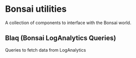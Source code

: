 # Bonsai utilities

A collection of components to interface with the Bonsai world.

## Blaq (Bonsai LogAnalytics Queries)

Queries to fetch data from LogAnalytics
